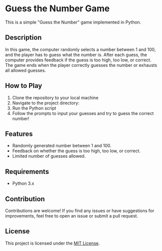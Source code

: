 # Guess the Number Game

This is a simple "Guess the Number" game implemented in Python.

## Description

In this game, the computer randomly selects a number between 1 and 100, and the player has to guess what the number is. After each guess, the computer provides feedback if the guess is too high, too low, or correct. The game ends when the player correctly guesses the number or exhausts all allowed guesses.

## How to Play

1. Clone the repository to your local machine
2. Navigate to the project directory:
3. Run the Python script
4. Follow the prompts to input your guesses and try to guess the correct number!

## Features

- Randomly generated number between 1 and 100.
- Feedback on whether the guess is too high, too low, or correct.
- Limited number of guesses allowed.

## Requirements

- Python 3.x

## Contribution

Contributions are welcome! If you find any issues or have suggestions for improvements, feel free to open an issue or submit a pull request.

## License

This project is licensed under the [MIT License](LICENSE).